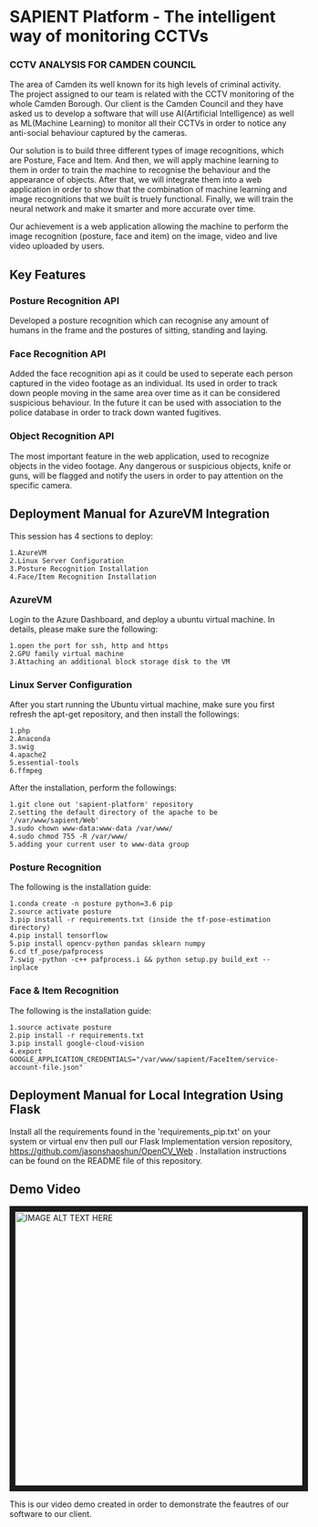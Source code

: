 <h1>SAPIENT Platform - The intelligent way of monitoring CCTVs</h1>

<h3>CCTV ANALYSIS FOR CAMDEN COUNCIL</h3>

The area of Camden its well known for its high levels of criminal activity. The project assigned to our team is related with the CCTV monitoring of the whole Camden Borough. Our client is the Camden Council and they have asked us to develop a software that will use AI(Artificial Intelligence) as well as ML(Machine Learning) to monitor all their CCTVs in order to notice any anti-social behaviour captured by the cameras. 

Our solution is to build three different types of image recognitions, which are Posture, Face and Item. And then, we will apply machine learning to them in order to train the machine to recognise the behaviour and the appearance of objects. After that, we will integrate them into a web application in order to show that the combination of machine learning and image recognitions that we built is truely functional. Finally, we will train the neural network and make it smarter and more accurate over time. 

Our achievement is a web application allowing the machine to perform the image recognition (posture, face and item) on the image, video and live video uploaded by users.

<h2>Key Features</h2>

<h3>Posture Recognition API</h3>
Developed a posture recognition which can recognise any amount of humans in the frame and the postures of sitting, standing and laying.

<h3>Face Recognition API</h3>
Added the face recognition api as it could be used to seperate each person captured in the video footage as an individual. Its used in order to track down people moving in the same area over time as it can be considered suspicious behaviour. In the future it can be used with association to the police database in order to track down wanted fugitives.

<h3>Object Recognition API</h3>
The most important feature in the web application, used to recognize objects in the video footage. Any dangerous or suspicious objects, knife or guns, will be flagged and notify the users in order to pay attention on the specific camera.

<h2>Deployment Manual for AzureVM Integration</h2>

This session has 4 sections to deploy:
```
1.AzureVM
2.Linux Server Configuration
3.Posture Recognition Installation
4.Face/Item Recognition Installation
```
<h3>AzureVM</h3>
Login to the Azure Dashboard, and deploy a ubuntu virtual machine. In details, please make sure the following:

```
1.open the port for ssh, http and https
2.GPU family virtual machine
3.Attaching an additional block storage disk to the VM
```

<h3>Linux Server Configuration</h3>
After you start running the Ubuntu virtual machine, make sure you first refresh the apt-get repository, and then install the followings:

```
1.php
2.Anaconda
3.swig
4.apache2
5.essential-tools
6.ffmpeg
```

After the installation, perform the followings:

```
1.git clone out 'sapient-platform' repository
2.setting the default directory of the apache to be '/var/www/sapient/Web'
3.sudo chown www-data:www-data /var/www/
4.sudo chmod 755 -R /var/www/
5.adding your current user to www-data group
```

<h3>Posture Recognition</h3>
The following is the installation guide:

```
1.conda create -n posture python=3.6 pip
2.source activate posture
3.pip install -r requirements.txt (inside the tf-pose-estimation directory)
4.pip install tensorflow
5.pip install opencv-python pandas sklearn numpy
6.cd tf_pose/pafprocess
7.swig -python -c++ pafprocess.i && python setup.py build_ext --inplace
```

<h3>Face & Item Recognition</h3>
The following is the installation guide:

```
1.source activate posture
2.pip install -r requirements.txt
3.pip install google-cloud-vision
4.export GOOGLE_APPLICATION_CREDENTIALS="/var/www/sapient/FaceItem/service-account-file.json"
```
<h2>Deployment Manual for Local Integration Using Flask</h2>

Install all the requirements found in the 'requirements_pip.txt' on your system or virtual env then pull our Flask Implementation version repository, https://github.com/jasonshaoshun/OpenCV_Web . Installation instructions can be found on the README file of this repository.

<h2>Demo Video</h2>
<a href="http://www.youtube.com/watch?feature=player_embedded&v=sTBpBowPHQA
" target="_blank"><img src="http://img.youtube.com/vi/sTBpBowPHQA/0.jpg" 
alt="IMAGE ALT TEXT HERE" width="720" height="480" border="10" /></a>

This is our video demo created in order to demonstrate the feautres of our software to our client.
